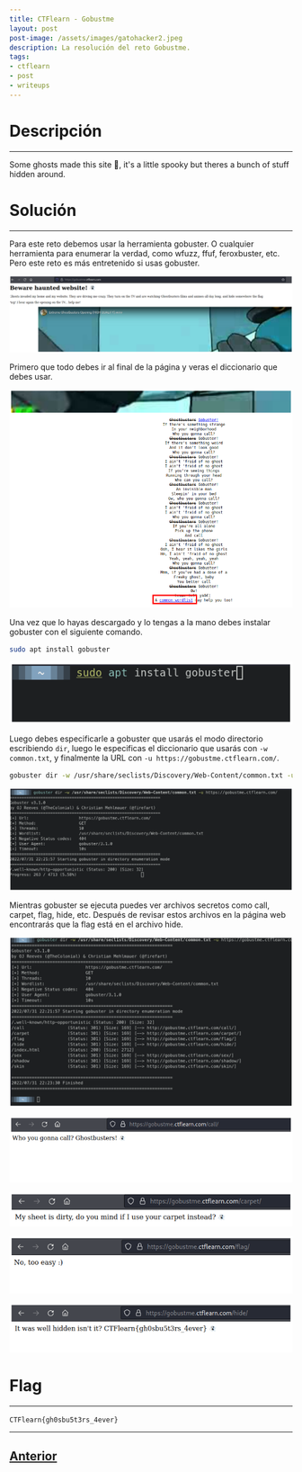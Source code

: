 ```yaml
---
title: CTFlearn - Gobustme
layout: post
post-image: /assets/images/gatohacker2.jpeg 
description: La resolución del reto Gobustme.
tags:
- ctflearn
- post
- writeups
---
```

# Descripción
---

Some ghosts made this site 👻, it's a little spooky but theres a bunch of stuff hidden around. 


# Solución
---

Para este reto debemos usar la herramienta gobuster. O cualquier herramienta para enumerar la verdad, como wfuzz, ffuf, feroxbuster, etc. Pero este reto es más entretenido si usas gobuster.

![](/assets/images/images-ctflearn/gobustme-1.png)

Primero que todo debes ir al final de la página y veras el diccionario que debes usar.

![](/assets/images/images-ctflearn/gobustme-3.png)

Una vez que lo hayas descargado y lo tengas a la mano debes instalar gobuster con el siguiente comando.

```bash
sudo apt install gobuster
```

![](/assets/images/images-ctflearn/gobustme-2.png)

Luego debes especificarle a gobuster que usarás el modo directorio escribiendo `dir`, luego le especificas el diccionario que usarás con `-w common.txt`, y finalmente la URL con `-u https://gobustme.ctflearn.com/`.

```bash
gobuster dir -w /usr/share/seclists/Discovery/Web-Content/common.txt -u https://gobustme.ctflearn.com/
```

![](/assets/images/images-ctflearn/gobustme-4.png)

Mientras gobuster se ejecuta puedes ver archivos secretos como call, carpet, flag, hide, etc. Después de revisar estos archivos en la página web encontrarás que la flag está en el archivo hide.

![](/assets/images/images-ctflearn/gobustme-9.png)

![](/assets/images/images-ctflearn/gobustme-5.png)

![](/assets/images/images-ctflearn/gobustme-6.png)

![](/assets/images/images-ctflearn/gobustme-7.png)

![](/assets/images/images-ctflearn/gobustme-8.png)


# Flag
---

`CTFlearn{gh0sbu5t3rs_4ever}`

---

## [Anterior](/blog/Inj3ction-Time)
